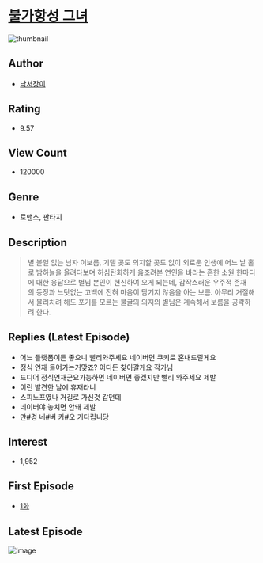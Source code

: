 # [불가항성 그녀](https://comic.naver.com/bestChallenge/list?titleId=805328)
![thumbnail](https://image-comic.pstatic.net/user_contents_data/challenge_comic/2023/03/02/360721/upload_3760844554076972134_480x623.jpeg)

## Author
- [낙서장이](https://comic.naver.com/artistTitle?id=360721)

## Rating
- 9.57

## View Count
- 120000

## Genre
- 로맨스, 판타지

## Description
> 별 볼일 없는 남자 이보름, 기댈 곳도 의지할 곳도 없이 외로운 인생에 어느 날 홀로 밤하늘을 올려다보며 허심탄회하게 읊조려본 연인을 바라는 흔한 소원 한마디에 대한 응답으로 별님 본인이 현신하여 오게 되는데, 갑작스러운 우주적 존재의 등장과 느닷없는 고백에 전혀 마음이 담기지 않음을 아는 보름. 아무리 거절해서 물리치려 해도 포기를 모르는 불굴의 의지의 별님은 계속해서 보름을 공략하려 한다.

## Replies (Latest Episode)
- 어느 플랫폼이든 좋으니 빨리와주세요 네이버면 쿠키로 혼내드릴게요
- 정식 연재 들어가는거맞죠? 어디든 찾아갈게요 작가님
- 드디어 정식연재군요가능하면 네이버면 좋겠지만 빨리 와주세요 제발
- 이런 발견한 날에 휴재라니
- 스피노프였나 거길로 가신것 같던데
- 네이버야 놓치면 안돼 제발
- 만#경 네#버 카#오 기다립니당

## Interest
- 1,952

## First Episode
- [1화](https://comic.naver.com/bestChallenge/detail?titleId=805328&no=1)

## Latest Episode
![image](https://image-comic.pstatic.net/user_contents_data/challenge_comic/2023/04/10/360721/upload_7234522843649697073.jpeg)
